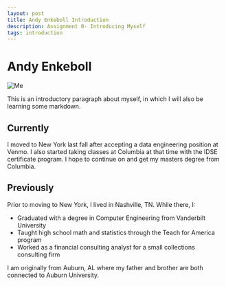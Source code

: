 ```yaml
---
layout: post
title: Andy Enkeboll Introduction
description: Assignment 0- Introducing Myself 
tags: introduction
---
```


<!-- use tags blogpost1 blogpost2 blogpost3 for easy grouping -->
<!-- please reserve for @malecki's use only tags 'slides', 'emails' -->

Andy Enkeboll
=============

![Me](https://s3.amazonaws.com/venmo/j5team/AndyEnkeboll.gif)

This is an introductory paragraph about myself, in which I will also be learning some markdown.

Currently
---------
I moved to New York last fall after accepting a data engineering position at Venmo.  I also started taking classes at Columbia at that time with the IDSE certificate program.  I hope to continue on and get my masters degree from Columbia.

Previously
----------

Prior to moving to New York, I lived in Nashville, TN.  While there, I:
 + Graduated with a degree in Computer Engineering from Vanderbilt University
 + Taught high school math and statistics through the Teach for America program
 + Worked as a financial consulting analyst for a small collections consulting firm

I am originally from Auburn, AL where my father and brother are both connected to Auburn University.
